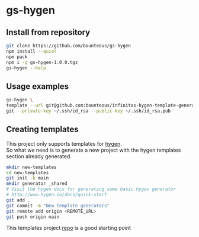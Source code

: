 # gs-hygen

## Install from repository

```bash
git clone https://github.com/bounteous/gs-hygen
npm install --quiet
npm pack
npm i -g gs-hygen-1.0.0.tgz
gs-hygen --help
```

## Usage examples

```bash
gs-hygen \
template --url git@github.com:bounteous/infinitas-hygen-template-generators.git --generator nvm,docker-node-lts --output /tmp/generator-demo-repo \
git --private-key ~/.ssh/id_rsa --public-key ~/.ssh/id_rsa.pub
```

## Creating templates

This project only supports templates for <a href="https://www.npmjs.com/package/hygen">hygen</a>.
<br />
So what we need is to generate a new project with the hygen templates section already generated.

```bash
mkdir new-templates
cd new-templates
git init -b main
mkdir generator _shared
# Visit the hygen docs for generating some basic hygen generator
# http://www.hygen.io/docs/quick-start
git add .
git commit -m "New template generators"
git remote add origin <REMOTE_URL>
git push origin main
```

This templates project <a href="https://github.com/guidesmiths/infinitas-hygen-template-generators">repo</a> is a good starting point
